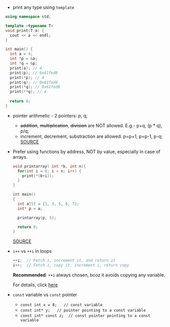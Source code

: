 * print any type using `template` <br/>
```cpp
using namespace std;

template <typename T>
void print(T a) {
  cout << a << endl;
}

int main() {
  int a = 4;
  int *p = &a;
  int *q = &p;
  print(a); // 4
  print(p); // 0x61fed8
  print(*p); // 4
  print(q); // 0x61fed4
  print(*q); // 0x61fed8
  print(**q); // 4
  
  return 0;
}
```

* pointer arithmetic - 2 pointers: p, q;
  - ~~addition~~, ~~multiplication~~, ~~division~~ are NOT allowed. E.g.- p+q, (p * q), p/q;
  - increment, decrement, substraction are allowed. p=p+1, p=p-1, p-q;
  [SOURCE](https://www.youtube.com/watch?v=cKmru3pcggg&t=15m29s)

* Prefer using functions by address, NOT by value, especially in case of arrays.
  ```cpp
  void printarray( int *b, int n){
    for(int i = 0; i < n; i++) {
      print(*(b+i));
    }
  }

  int main()
  {
    int a[5] = {1, 3, 5, 6, 7};
    int* p = a;

    printarray(p, 5);

    return 0;
  }
  ```
  [SOURCE](https://www.youtube.com/watch?v=cKmru3pcggg)

* `i++` vs `++i` in loops
  ```cpp
  ++i;  // Fetch i, increment it, and return it
  i++;  // Fetch i, copy it, increment i, return copy
  ```
  
  **Recommended**: `++i` always chosen, bcoz it avoids copying any variable. 
  
  For details, click [here](https://stackoverflow.com/questions/4261708/i-or-i-in-for-loops/4261743#4261743)
  
* `const` variable vs `const` pointer
  - `const int x = 8;   // const variable`
  - `const int* y;   // pointer pointing to a const variable`
  - `const int* const z;  // const pointer pointing to a const variable`
